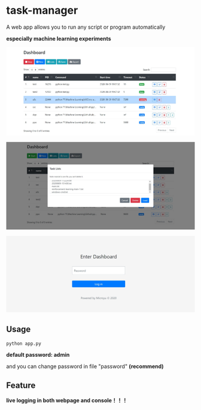 # task-manager

A web app allows you to run any script or program automatically

**especially machine learning experiments**

![](./imgs/dashboard.jpg)

![](./imgs/tasklist.jpg)

![](./imgs/login.jpg)

##  Usage

```
python app.py
```

**default password: admin**

and you can change password in file "password" **(recommend)**

## Feature

**live logging in both webpage and console！！！**